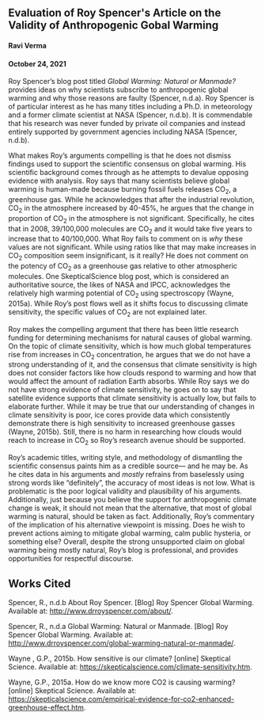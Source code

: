 ## Evaluation of Roy Spencer's Article on the Validity of Anthropogenic Gobal Warming 
#### Ravi Verma 
#### October 24, 2021

Roy Spencer’s blog post titled *Global Warming: Natural or Manmade?* provides ideas on why scientists subscribe to anthropogenic global warming and why those reasons are faulty (Spencer, n.d.a). Roy Spencer is of particular interest as he has many titles including a Ph.D. in meteorology and a former climate scientist at NASA (Spencer, n.d.b). It is commendable that his research was never funded by private oil companies and instead entirely supported by government agencies including NASA  (Spencer, n.d.b).   

What makes Roy’s arguments compelling is that he does not dismiss findings used to support the scientific consensus on global warming. His scientific background comes through as he attempts to devalue opposing evidence with analysis. Roy says that many scientists believe global warming is human-made because burning fossil fuels releases CO<sub>2</sub>, a greenhouse gas. While he acknowledges that after the industrial revolution, CO<sub>2</sub> in the atmosphere increased by 40-45%, he argues that the change in proportion of CO<sub>2</sub> in the atmosphere is not significant. Specifically, he cites that in 2008, 39/100,000 molecules are CO<sub>2</sub> and it would take five years to increase that to 40/100,000. What Roy fails to comment on is *why* these values are not significant. While using ratios like that may make increases in CO<sub>2</sub> composition seem insignificant, is it really? He does not comment on the potency of CO<sub>2</sub> as a greenhouse gas relative to other atmospheric molecules. One SkepticalScience blog post, which is considered an authoritative source, the likes of NASA and IPCC, acknowledges the relatively high warming potential of CO<sub>2</sub> using spectroscopy (Wayne, 2015a). While Roy’s post flows well as it shifts focus to discussing climate sensitivity, the specific values of CO<sub>2</sub> are not explained later. 

Roy makes the compelling argument that there has been little research funding for determining mechanisms for natural causes of global warming. On the topic of climate sensitivity, which is how much global temperatures rise from increases in CO<sub>2</sub> concentration, he argues that we do not have a strong understanding of it, and the consensus that climate sensitivity is high does not consider factors like how clouds respond to warming and how that would affect the amount of radiation Earth absorbs. While Roy says we do not have strong evidence of climate sensitivity, he goes on to say that satellite evidence supports that climate sensitivity is actually low, but fails to elaborate further. While it may be true that our understanding of changes in climate sensitivity is poor, ice cores provide data which consistently demonstrate there is high sensitivity to increased greenhouse gasses (Wayne, 2015b). Still, there is no harm in researching how clouds would reach to increase in CO<sub>2</sub> so Roy’s research avenue should be supported. 

Roy’s academic titles, writing style, and methodology of dismantling the scientific consensus paints him as a credible source— and he may be. As he cites data in his arguments and *mostly* refrains from baselessly using strong words like “definitely”, the accuracy of most ideas is not low. What is problematic is the poor logical validity and plausibility of his arguments. Additionally, just because you believe the support for anthropogenic climate change is weak, it should not mean that the alternative, that most of global warming is natural, should be taken as fact. Additionally, Roy’s commentary of the implication of his alternative viewpoint is missing. Does he wish to prevent actions aiming to mitigate global warming, calm public hysteria, or something else? Overall, despite the strong unsupported claim on global warming being mostly natural, Roy’s blog is professional, and provides opportunities for respectful discourse.

## Works Cited


Spencer, R., n.d.b About Roy Spencer. [Blog] Roy Spencer Global Warming. Available at: <http://www.drroyspencer.com/about/>.

Spencer, R., n.d.a Global Warming: Natural or Manmade. [Blog] Roy Spencer Global Warming. Available at: <http://www.drroyspencer.com/global-warming-natural-or-manmade/>.

Wayne , G.P., 2015b. How sensitive is our climate? [online] Skeptical Science. Available at: <https://skepticalscience.com/climate-sensitivity.htm>.

Wayne, G.P., 2015a. How do we know more CO2 is causing warming? [online] Skeptical Science. Available at: <https://skepticalscience.com/empirical-evidence-for-co2-enhanced-greenhouse-effect.htm>.
